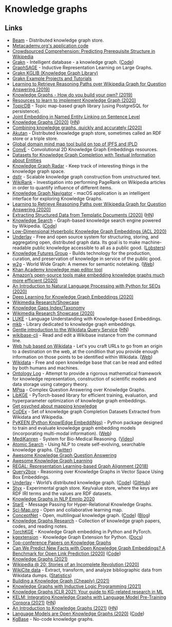 # Knowledge graphs

## Links

- [Beam](https://github.com/eBay/beam) - Distributed knowledge graph store.
- [Metacademy.org's application code](https://github.com/metacademy/metacademy-application)
- [Crowdsourced Comprehension: Predicting Prerequisite Structure in Wikipedia](http://talukdar.net/papers/crowdcomp-bea7.pdf)
- [Grakn](https://grakn.ai/) - Intelligent database - a knowledge graph. ([Code](https://github.com/graknlabs/grakn))
- [GraphSAGE](http://snap.stanford.edu/graphsage/) - Inductive Representation Learning on Large Graphs.
- [Grakn KGLIB (Knowledge Graph Library)](https://github.com/graknlabs/kglib)
- [Grakn Example Projects and Tutorials](https://github.com/graknlabs/examples)
- [Learning to Retrieve Reasoning Paths over Wikipedia Graph for Question Answering (2019)](https://arxiv.org/abs/1911.10470)
- [Knowledge Graphs - How do you build your own? (2019)](https://www.reddit.com/r/MachineLearning/comments/bd4zrl/d_knowledge_graphs_how_do_you_build_your_own/)
- [Resources to learn to implement Knowledge Graph (2020)](https://www.reddit.com/r/MachineLearning/comments/et705g/r_p_resources_to_learn_to_implement_knowledge/)
- [TopicDB](https://github.com/brettkromkamp/topic-db) - Topic map-based graph library (using PostgreSQL for persistence).
- [Joint Embedding in Named Entity Linking on Sentence Level](https://arxiv.org/pdf/2002.04936.pdf)
- [Knowledge Graphs (2020)](https://arxiv.org/abs/2003.02320) ([HN](https://news.ycombinator.com/item?id=22504133))
- [Combining knowledge graphs, quickly and accurately (2020)](https://www.amazon.science/blog/combining-knowledge-graphs-quickly-and-accurately)
- [Akutan](https://github.com/eBay/akutan) - Distributed knowledge graph store, sometimes called an RDF store or a triple store.
- [Global domain mind map tool build on top of IPFS and IPLD](https://github.com/interplanetarymindmap/mind-map)
- [ConvE](https://github.com/TimDettmers/ConvE) - Convolutional 2D Knowledge Graph Embeddings resources.
- [Datasets for Knowledge Graph Completion with Textual Information about Entities](https://github.com/villmow/datasets_knowledge_embedding)
- [Knowledge Graph Radar](https://github.com/brettkromkamp/knowledge-graph-radar) - Keep track of interesting things in the knowledge graph space.
- [dstlr](https://github.com/dstlry/dstlr) - Scalable knowledge graph construction from unstructured text.
- [WikiRank](https://github.com/turtlesoupy/WikiRank) - Investigation into performing PageRank on Wikipedia articles in order to quantify influence of different items.
- [Knowledge Graph Navigator](http://knowledgegraphnavigator.com/) - macOS application is an intelligent interface for exploring Knowledge Graphs.
- [Learning to Retrieve Reasoning Paths over Wikipedia Graph for Question Answering (2020)](https://arxiv.org/abs/1911.10470)
- [Extracting Structured Data from Templatic Documents (2020)](https://ai.googleblog.com/2020/06/extracting-structured-data-from.html) ([HN](https://news.ycombinator.com/item?id=23502131))
- [Knowledge Search](http://knowledgesearch.us/) - Graph-based knowledge search engine powered by Wikipedia. ([Code](https://github.com/marksibrahim/knowledge_search))
- [Low-Dimensional Hyperbolic Knowledge Graph Embeddings (ACL 2020)](https://www.youtube.com/watch?v=Yf03-CBYKe4)
- [Underlay](https://www.underlay.org/) - Free and open source system for structuring, storing, and aggregating open, distributed graph data. Its goal is to make machine-readable public knowledge accessible to all as a public good. ([Lobsters](https://lobste.rs/s/toc0px/underlay_world_s_distributed_knowledge))
- [Knowledge Futures Group](https://www.knowledgefutures.org/) - Builds technology for the production, curation, and preservation of knowledge in service of the public good.
- [w2g](https://github.com/w2g/w2g) - World Wide Graph: A memex for semantic notetaking. ([Web](https://graph.global/?id=))
- [Khan Academy knowledge map editor tool](https://github.com/beneater/kmap-editor)
- [Amazon’s open-source tools make embedding knowledge graphs much more efficient (2020)](https://www.amazon.science/blog/amazons-open-source-tools-make-embedding-knowledge-graphs-much-more-efficient)
- [An Introduction to Natural Language Processing with Python for SEOs (2020)](https://www.searchenginejournal.com/natural-language-processing-python-seo/377051/)
- [Deep Learning for Knowledge Graph Embeddings (2020)](https://cxlabs.sap.com/2020/08/31/deep-learning-for-knowledge-graph-embeddings/)
- [Wikimedia Research/Showcase](https://www.mediawiki.org/wiki/Wikimedia_Research/Showcase)
- [Knowledge Gaps Index/Taxonomy](https://meta.wikimedia.org/wiki/Research:Knowledge_Gaps_Index/Taxonomy)
- [Wikimedia Research Showcase (2020)](https://www.youtube.com/watch?v=GJDsKPsz64o)
- [LUKE](https://github.com/studio-ousia/luke) - Language Understanding with Knowledge-based Embeddings.
- [mkb](https://github.com/raphaelsty/mkb) - Library dedicated to knowledge graph embeddings.
- [Gentle introduction to the Wikidata Query Service](https://www.wikidata.org/wiki/Wikidata:SPARQL_query_service/A_gentle_introduction_to_the_Wikidata_Query_Service#A_gentle_introduction_to_the_Wikidata_Query_Service) ([HN](https://news.ycombinator.com/item?id=24823074))
- [wikibase-cli](https://github.com/maxlath/wikibase-cli) - Read and edit a Wikibase instance from the command line.
- [Web hub based on Wikidata](https://github.com/maxlath/hub) - Let's you craft URLs to go from an origin to a destination on the web, at the condition that you provide enough information on those points to be identified within Wikidata. ([Web](https://hub.toolforge.org/))
- [Wikidata](https://www.wikidata.org/wiki/Wikidata:Main_Page) - Free and open knowledge base that can be read and edited by both humans and machines.
- [Ontology Log](https://en.wikipedia.org/wiki/Olog) - Attempt to provide a rigorous mathematical framework for knowledge representation, construction of scientific models and data storage using category theory.
- [MPqa](https://github.com/svakulenk0/KBQA) - Complex Question Answering over Knowledge Graphs.
- [LibKGE](https://github.com/uma-pi1/kge) - PyTorch-based library for efficient training, evaluation, and hyperparameter optimization of knowledge graph embeddings.
- [Get psyched about mapping knowledge](https://github.com/synchrony/smsn-why)
- [CoDEx](https://github.com/tsafavi/codex) - Set of knowledge graph Completion Datasets Extracted from Wikidata and Wikipedia.
- [PyKEEN (Python KnowlEdge EmbeddiNgs)](https://github.com/pykeen/pykeen) - Python package designed to train and evaluate knowledge graph embedding models (incorporating multi-modal information). ([Web](https://pykeen.github.io/))
- [MediKanren](https://github.com/webyrd/mediKanren) - System for Bio-Medical Reasoning. ([Video](https://www.youtube.com/watch?v=d-Klzumjulo))
- [Atomic Search](https://atomicsearchinc.com/) - Using NLP to create self-evolving, searchable knowledge graphs. ([Twitter](https://twitter.com/atomicsearchinc))
- [Awesome Knowledge Graph Question Answering](https://github.com/BshoterJ/awesome-kgqa)
- [Awesome Knowledge Graph Learning](https://github.com/BrambleXu/knowledge-graph-learning)
- [REGAL: Representation Learning-based Graph Alignment (2018)](https://github.com/GemsLab/REGAL)
- [Query2box](https://github.com/hyren/query2box) - Reasoning over Knowledge Graphs in Vector Space Using Box Embeddings.
- [Underlay](https://www.underlay.org/) - World’s distributed knowledge graph. ([Code](https://github.com/underlay/overview)) ([GitHub](https://github.com/underlay))
- [Styx](https://github.com/underlay/styx) - Experimental graph store. Key/value store, where the keys are RDF IRI terms and the values are RDF datasets.
- [Knowledge Graphs in NLP Emnlp 2020](https://mgalkin.medium.com/knowledge-graphs-in-nlp-emnlp-2020-2f98ec527738)
- [StarE](https://github.com/migalkin/StarE) - Message Passing for Hyper-Relational Knowledge Graphs.
- [Sci-Map.org](https://sci-map.org/) - Open and collaborative learning map.
- [ConceptNet](http://www.conceptnet.io/) - Open, multilingual knowledge graph. ([Code](https://github.com/commonsense/conceptnet5)) ([Blog](https://blog.conceptnet.io/))
- [Knowledge Graphs Research](https://github.com/shaoxiongji/knowledge-graphs) - Collection of knowledge graph papers, codes, and reading notes.
- [TorchKGE](https://github.com/torchkge-team/torchkge) - Knowledge Graph embedding in Python and PyTorch.
- [kgextension](https://github.com/om-hb/kgextension) - Knowledge Graph Extension for Python. ([Docs](https://kgextension.readthedocs.io/en/latest/))
- [Top-conference Papers on Knowledge Graphs](https://github.com/wds-seu/Knowledge-Graph-Publications)
- [Can We Predict New Facts with Open Knowledge Graph Embeddings? A Benchmark for Open Link Prediction (2020)](https://www.aclweb.org/anthology/2020.acl-main.209/) ([Code](https://github.com/samuelbroscheit/open_knowledge_graph_embeddings))
- [Knowledge Graphs (2021)](https://cacm.acm.org/magazines/2021/3/250711-knowledge-graphs/fulltext)
- [Wikipedia @ 20: Stories of an Incomplete Revolution (2020)](https://direct.mit.edu/books/book/4956/Wikipedia-20Stories-of-an-Incomplete-Revolution)
- [WikiCite data](https://github.com/wikicite/wikicite-data) - Extract, transform, and analyze bibliographic data from Wikidata dumps. ([Statistics](http://wikicite.org/statistics.html))
- [Building a Knowledge Graph (Cheaply) (2021)](https://neeva.co/blog/building-a-kg-on-the-cheap)
- [Knowledge Graphs with Inductive Logic Programming (2021)](https://blogs.sap.com/2021/05/06/knowledge-graphs-with-inductive-logic-programming-on-cml21/)
- [Knowledge Graphs ICLR 2021: Your guide to KG-related research in ML](https://mgalkin.medium.com/knowledge-graphs-iclr-2021-6e0b52c80686)
- [KELM: Integrating Knowledge Graphs with Language Model Pre-Training Corpora (2021)](https://ai.googleblog.com/2021/05/kelm-integrating-knowledge-graphs-with.html) ([HN](https://news.ycombinator.com/item?id=27233470))
- [An Introduction to Knowledge Graphs (2021)](http://ai.stanford.edu/blog/introduction-to-knowledge-graphs/) ([HN](https://news.ycombinator.com/item?id=27245696))
- [Language Models are Open Knowledge Graphs (2020)](https://arxiv.org/abs/2010.11967) ([Code](https://github.com/theblackcat102/language-models-are-knowledge-graphs-pytorch))
- [KgBase](https://www.kgbase.com/) - No-code knowledge graphs.
